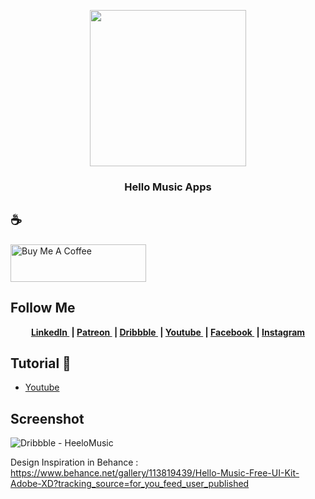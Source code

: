 
<p align="center"><img src="https://user-images.githubusercontent.com/61135648/99339682-2e8d3900-28b9-11eb-9671-df722e920c5b.png" width=250></p>

<h3 align="center">
Hello Music Apps

</h3>

##  ☕
<a href="https://www.buymeacoffee.com/projectam" target="_blank"><img src="https://cdn.buymeacoffee.com/buttons/v2/default-blue.png" alt="Buy Me A Coffee" style="height: 60px !important;width: 217px !important;" ></a>


## Follow Me 
<p align="center">
	<b>
		<a href="linkedin.com/in/asril-mochammad-215860192">
			LinkedIn
		</a>&nbsp;|
		<a href="https://www.patreon.com/user/creators?u=43122521">
			Patreon
		</a>&nbsp;|
		<a href="https://dribbble.com/am523_">
			Dribbble
		</a>&nbsp;|
		<a href="https://www.youtube.com/channel/UCwI8AQlBewsdxbyk2r4n9CQ">
			Youtube
		</a>&nbsp;|
		<a href="https://web.facebook.com/project523">
			Facebook
		</a>&nbsp;|
		<a href="https://www.instagram.com/0x0000523am/">
			Instagram
		</a>
	</b>
  </p>
  


## Tutorial 📸
- <a href="https://youtu.be/DW9DJUSuI_s">
			Youtube
		</a> 

## Screenshot
![Dribbble - HeeloMusic](https://user-images.githubusercontent.com/61135648/108700714-fb0a1c80-7541-11eb-91e6-46575b89d94e.png)




Design Inspiration in Behance : https://www.behance.net/gallery/113819439/Hello-Music-Free-UI-Kit-Adobe-XD?tracking_source=for_you_feed_user_published








